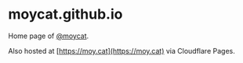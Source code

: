 # moycat.github.io

Home page of [@moycat](https://github.com/moycat).

Also hosted at [https://moy.cat](https://moy.cat) via Cloudflare Pages.

